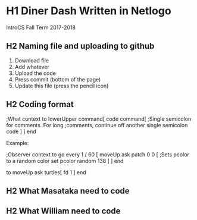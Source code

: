 # H1 Diner Dash Written in Netlogo
IntroCS Fall Term 2017-2018

## H2 Naming file and uploading to github
1. Download file
2. Add whatever
3. Upload the code
4. Press commit (bottom of the page)
5. Update this file (press the pencil icon) 

## H2 Coding format
;What context
to lowerUpper
  command[
    code
    command[
      ;Single semicolon for comments. For long
      ;comments, continue off another single semicolon
      code
    ]
  ]
end

Example:

;Observer context
to go
  every 1 / 60 [
    moveUp
    ask patch 0 0 [
      ;Sets pcolor to a random color
      set pcolor random 138
    ]
  ]
end

to moveUp
  ask turtles[
    fd 1
  ]
end

## H2 What Masataka need to code

## H2 What William need to code
